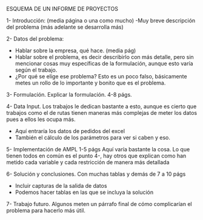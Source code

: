 ESQUEMA DE UN INFORME DE PROYECTOS

1- Introducción: (media página o una como mucho)
-Muy breve descripción del problema (más adelante se desarrolla más)

2- Datos del problema:
- Hablar sobre la empresa, qué hace. (media pág)
- Hablar sobre el problema, es decir describirlo con más detalle, pero sin mencionar cosas muy específicas de la formulación, aunque esto varía según el trabajo.
- ¿Por qué se elige ese problema? Esto es un poco falso, básicamente metes un rollo de lo importante y bonito que es el problema.

3- Formulación. Explicar la formulación. 4-8 págs.

4- Data Input. Los trabajos le dedican bastante a esto, aunque es cierto que trabajos como el de rutas tienen maneras más complejas de meter los datos pues a ellos les ocupa más.
- Aquí entraría los datos de pedidos del excel
- También el cálculo de los parámetros para ver si caben y eso.

5- Implementación de AMPL 1-5 págs
Aquí varía bastante la cosa. Lo que tienen todos en común es el punto 4-, hay otros que explican como han metido cada variable y cada restricción de manera más detallada

6- Solución y conclusiones. Con muchas tablas y demás de 7 a 10 págs

- Incluir capturas de la salida de datos
- Podemos hacer tablas en las que se incluya la solución

7- Trabajo futuro. Algunos meten un párrafo final de cómo complicarían el problema para hacerlo más útil.
